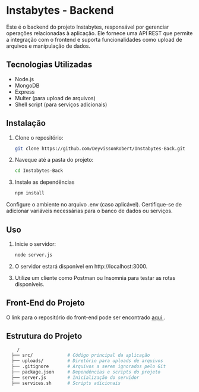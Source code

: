# Instabytes - Backend
Este é o backend do projeto Instabytes, responsável por gerenciar operações relacionadas à aplicação. Ele fornece uma API REST que permite a integração com o frontend e suporta funcionalidades como upload de arquivos e manipulação de dados.

## Tecnologias Utilizadas
* Node.js
* MongoDB
* Express
* Multer (para upload de arquivos)
* Shell script (para serviços adicionais)

## Instalação
1. Clone o repositório:
   ```sh
   git clone https://github.com/DeyvissonRobert/Instabytes-Back.git

2. Naveque até a pasta do projeto: 
    ```sh
    cd Instabytes-Back

3. Instale as dependências 
    ```sh
    npm install

Configure o ambiente no arquivo .env (caso aplicável). Certifique-se de adicionar variáveis necessárias para o banco de dados ou serviços.

## Uso

1. Inicie o servidor:
   ```sh
   node server.js

2. O servidor estará disponível em http://localhost:3000.

3. Utilize um cliente como Postman ou Insomnia para testar as rotas disponíveis.

## Front-End do Projeto
O link para o repositório do front-end pode ser encontrado <a href="https://github.com/DeyvissonRobert/Instabytes-Front/" > aqui </a>.

## Estrutura do Projeto
  ```sh
      /
    ├── src/             # Código principal da aplicação
    ├── uploads/         # Diretório para uploads de arquivos
    ├── .gitignore       # Arquivos a serem ignorados pelo Git
    ├── package.json     # Dependências e scripts do projeto
    ├── server.js        # Inicialização do servidor
    ├── services.sh      # Scripts adicionais


